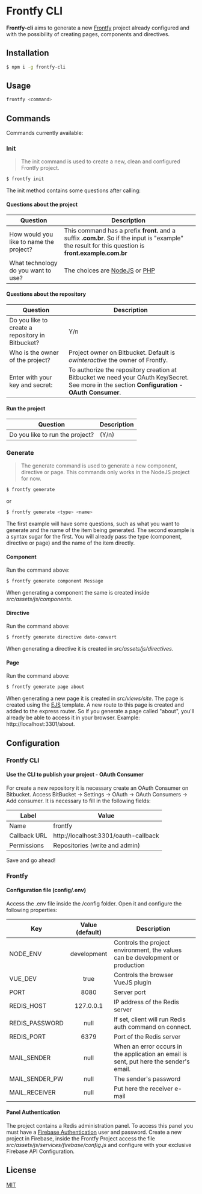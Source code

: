 # Frontfy CLI

**Frontfy-cli** aims to generate a new [Frontfy](https://github.com/owfrontend/frontfy) project already configured and with the possibility of creating pages, components and directives.


## Installation

```sh
$ npm i -g frontfy-cli
```


## Usage

```sh
frontfy <command>
```


## Commands

Commands currently available:

### Init

> The init command is used to create a new, clean and configured Frontfy project.

```sh
$ frontfy init
```

The init method contains some questions after calling:

#### Questions about the project

| Question | Description |
| ------------- |-----|
| How would you like to name the project? | This command has a prefix **front.** and a suffix **.com.br**. So if the input is "example" the result for this question is **front.example.com.br** |
| What technology do you want to use? | The choices are [NodeJS](https://github.com/owfrontend/frontfy) or [PHP](https://github.com/owfrontend/frontfy-php) |

#### Questions about the repository

| Question | Description |
| ------------- |-----|
| Do you like to create a repository in Bitbucket? | Y/n |
| Who is the owner of the project? | Project owner on Bitbucket. Default is *owinteractive* the owner of Frontfy. |
| Enter with your key and secret: | To authorize the repository creation at Bitbucket we need your OAuth Key/Secret. See more in the section **Configuration -  OAuth Consumer**. |

#### Run the project
| Question | Description |
| ------------- |-----|
| Do you like to run the project? | (Y/n) |

### Generate

> The generate command is used to generate a new component, directive or page. This commands only works in the NodeJS project for now.

```sh
$ frontfy generate
```

or 

```sh
$ frontfy generate <type> <name>
```

The first example will have some questions, such as what you want to generate and the name of the item being generated. The second example is a syntax sugar for the first. You will already pass the type (component, directive or page) and the name of the item directly.

#### Component

Run the command above:

```sh
$ frontfy generate component Message
```

When generating a component the same is created inside *src/assets/js/components*.

#### Directive

Run the command above:

```sh
$ frontfy generate directive date-convert
```

When generating a directive it is created in *src/assets/js/directives*.

#### Page

Run the command above:

```sh
$ frontfy generate page about
```

When generating a new page it is created in *src/views/site*. The page is created using the [EJS](https://ejs.co/) template.
 A new route to this page is created and added to the express router. So if you generate a page called "about", you'll already be able to access it in your browser. Example: http://localhost:3301/about.


## Configuration

### Frontfy CLI

#### Use the CLI to publish your project - OAuth Consumer

For create a new repository it is necessary create an OAuth Consumer on Bitbucket. Access BitBucket -> Settings -> OAuth -> OAuth Consumers -> Add consumer. It is necessary to fill in the following fields:

| Label | Value |
| ---- |-------|
| Name | frontfy |
| Callback URL | http://localhost:3301/oauth-callback |
| Permissions | Repositories (write and admin) |

Save and go ahead!

### Frontfy

#### Configuration file (config/.env)

Access the .env file inside the /config folder. Open it and configure the following properties:

| Key | Value (default) | Description |
| --- |:-------:|-------------|
| NODE_ENV | development | Controls the project environment, the values can be development or production|
| VUE_DEV | true | Controls the browser VueJS plugin |
| PORT | 8080 | Server port |
| REDIS_HOST | 127.0.0.1 | IP address of the Redis server |
| REDIS_PASSWORD | null | If set, client will run Redis auth command on connect.  |
| REDIS_PORT | 6379 | Port of the Redis server |
| MAIL_SENDER  | null | When an error occurs in the application an email is sent, put here the sender's email. |
| MAIL_SENDER_PW  | null | The sender's password |
| MAIL_RECEIVER  | null | Put here the receiver e-mail |

#### Panel Authentication

The project contains a Redis administration panel. To access this panel you must have a [Firebase Authentication](https://firebase.google.com/docs/auth) user and password. Create a new project in Firebase, inside the Frontfy Project access the file *src/assets/js/services/firebase/config.js* and configure with your exclusive Firebase API Configuration.

License
----

[MIT](http://opensource.org/licenses/MIT)
